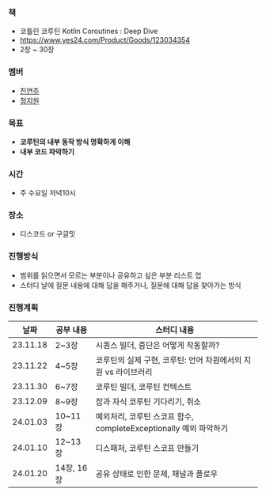 ### 책
- 코틀린 코루틴 Kotlin Coroutines : Deep Dive
- https://www.yes24.com/Product/Goods/123034354
- 2장 ~ 30장

### 멤버
- [진연주](https://github.com/aurora32s)
- [정지원](https://github.com/jiwon2724)

### 목표
- **코루틴의 내부 동작 방식 명확하게 이해**
- **내부 코드 파악하기**

### 시간
- 주 수요일 저녁10시

### 장소
- 디스코드 or 구글밋

### 진행방식
- 범위를 읽으면서 모르는 부분이나 공유하고 싶은 부분 리스트 업
- 스터디 날에 질문 내용에 대해 답을 해주거나, 질문에 대해 답을 찾아가는 방식

### 진행계획
| 날짜 | 공부 내용 | 스터디 내용 |
| --- | --- | --- |
| 23.11.18 | 2~3장 | 시퀀스 빌더, 중단은 어떻게 작동할까? |
| 23.11.22 | 4~5장 | 코루틴의 실제 구현, 코루틴: 언어 차원에서의 지원 vs 라이브러리 |
| 23.11.30 | 6~7장 | 코루틴 빌더, 코루틴 컨텍스트 |
| 23.12.09 | 8~9장 | 잡과 자식 코루틴 기다리기, 취소 |
| 24.01.03 | 10~11장 | 예외처리, 코루틴 스코프 함수, completeExceptionally 예외 파악하기 |
| 24.01.10 | 12~13장 | 디스패처, 코루틴 스코프 만들기 |
| 24.01.20 | 14장, 16장 | 공유 상태로 인한 문제, 채널과 플로우 |
 
